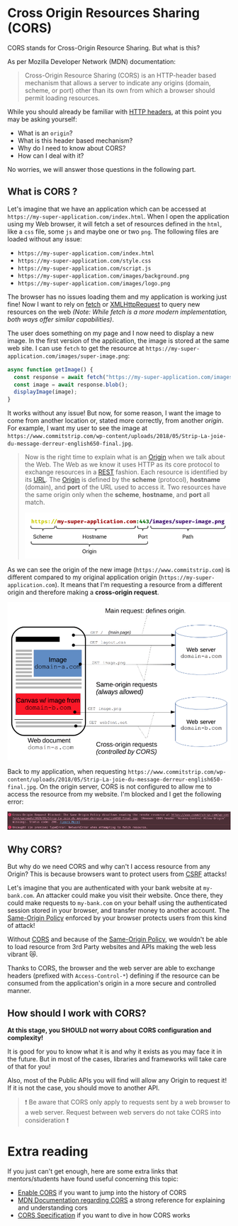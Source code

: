 # Cross Origin Resources Sharing (CORS)

CORS stands for Cross-Origin Resource Sharing. But what is this?

As per Mozilla Developer Network (MDN) documentation:

> Cross-Origin Resource Sharing (CORS) is an HTTP-header based mechanism that allows a server to indicate any origins (domain, scheme, or port) other than its own from which a browser should permit loading resources.

While you should already be familiar with [HTTP headers](./http.md), at this point you may be asking yourself:

- What is an `origin`?
- What is this header based mechanism?
- Why do I need to know about CORS?
- How can I deal with it?

No worries, we will answer those questions in the following part.

## What is CORS ?

Let's imagine that we have an application which can be accessed at `https://my-super-application.com/index.html`. When I open the application using my Web browser, it will fetch a set of resources defined in the `html`, like a `css` file, some `js` and maybe one or two `png`. The following files are loaded without any issue:

- `https://my-super-application.com/index.html`
- `https://my-super-application.com/style.css`
- `https://my-super-application.com/script.js`
- `https://my-super-application.com/images/background.png`
- `https://my-super-application.com/images/logo.png`

The browser has no issues loading them and my application is working just fine! Now I want to rely on [fetch](https://developer.mozilla.org/en-US/docs/Web/API/Fetch_API) or [XMLHttpRequest](https://developer.mozilla.org/en-US/docs/Web/API/XMLHttpRequest) to query new resources on the web *(Note: While fetch is a more modern implementation, both ways offer similar capabilities)*.

The user does something on my page and I now need to display a new image. In the first version of the application, the image is stored at the same web site. I can use `fetch` to get the resource at `https://my-super-application.com/images/super-image.png`:

```js
async function getImage() {
  const response = await fetch("https://my-super-application.com/images/super-image.png");
  const image = await response.blob();
  displayImage(image);
}
```

It works without any issue! But now, for some reason, I want the image to come from another location or, stated more correctly, from another *origin*. For example, I want my user to see the image at `https://www.commitstrip.com/wp-content/uploads/2018/05/Strip-La-joie-du-message-derreur-english650-final.jpg`.

> Now is the right time to explain what is an [Origin](https://developer.mozilla.org/en-US/docs/Glossary/Origin) when we talk about the Web. The Web as we know it uses HTTP as its core protocol to exchange resources in a [REST](https://simple.wikipedia.org/wiki/Representational_state_transfer) fashion. Each resource is identified by its [URL](https://developer.mozilla.org/en-US/docs/Glossary/URL). The [Origin](https://developer.mozilla.org/en-US/docs/Glossary/Origin) is defined by the **scheme** (protocol), **hostname** (domain), and **port** of the URL used to access it. Two resources have the same origin only when the **scheme**, **hostname**, and **port** all match.
>
> ![URL Parts](assets/url.png)

As we can see the origin of the new image (`https://www.commitstrip.com`) is different compared to my original application origin (`https://my-super-application.com`).  It means that I'm requesting a resource from a different origin and therefore making a **cross-origin request**.

![Cross-Origin Request](assets/cross-origin-request.png)

Back to my application, when requesting `https://www.commitstrip.com/wp-content/uploads/2018/05/Strip-La-joie-du-message-derreur-english650-final.jpg`. On the origin server, CORS is not configured to allow me to access the resource from my website. I'm blocked and I get the following error:

![CORS Error](assets/cors-error.png)

## Why CORS?

But why do we need CORS and why can't I access resource from any Origin? This is because browsers want to protect users from [CSRF](https://developer.mozilla.org/en-US/docs/Glossary/CSRF) attacks!

Let's imagine that you are authenticated with your bank website at `my-bank.com`. An attacker could make you visit their website. Once there, they could make requests to `my-bank.com` on your behalf using the authenticated session stored in your browser, and transfer money to another account. The [Same-Origin Policy](https://developer.mozilla.org/en-US/docs/Web/Security/Same-origin_policy?ea-publisher=javadecompilerscom) enforced by your browser protects users from this kind of attack!

Without [CORS](https://developer.mozilla.org/en-US/docs/Web/HTTP/CORS) and because of the [Same-Origin Policy](https://developer.mozilla.org/en-US/docs/Web/Security/Same-origin_policy?ea-publisher=javadecompilerscom), we wouldn't be able to load resource from 3rd Party websites and APIs making the web less vibrant 😿.

Thanks to CORS, the browser and the web server are able to exchange headers (prefixed with `Access-Control-*`) defining if the resource can be consumed from the application's origin in a more secure and controlled manner.

## How should I work with CORS?

**At this stage, you SHOULD not worry about CORS configuration and complexity!**

It is good for you to know what it is and why it exists as you may face it in the future. But in most of the cases, libraries and frameworks will take care of that for you!

Also, most of the Public APIs you will find will allow any Origin to request it! If it is not the case, you should move to another API.

> ❗ Be aware that CORS only apply to requests sent by a web browser to a web server. Request between web servers do not take CORS into consideration ❗

# Extra reading

If you just can't get enough, here are some extra links that mentors/students have found useful concerning this topic:

- [Enable CORS](https://enable-cors.org/index.html) if you want to jump into the history of CORS
- [MDN Documentation regarding CORS](https://developer.mozilla.org/en-US/docs/Web/HTTP/CORS) a strong reference for explaining and understanding cors
- [CORS Specification](https://fetch.spec.whatwg.org/#http-cors-protocol) if you want to dive in how CORS works
